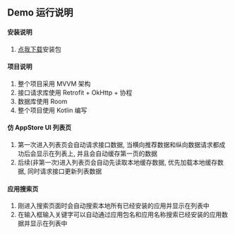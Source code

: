 ## Demo 运行说明

#### 安装说明
1. [点我下载](apk/app-debug.apk)安装包

#### 项目说明
1. 整个项目采用 MVVM 架构
2. 接口请求库使用 Retrofit + OkHttp + 协程
3. 数据库使用 Room
4. 整个项目使用 Kotlin 编写

#### 仿 AppStore UI 列表页
1. 第一次进入列表页会自动请求接口数据, 当横向推荐数据和纵向数据请求都成功后会显示在列表上, 并且会自动缓存第一页的数据
2. 后续(非第一次)进入列表页会自动先读取本地缓存数据, 优先加载本地缓存数据, 同时请求接口更新列表数据

#### 应用搜索页
1. 刚进入搜索页面时会自动搜索本地所有已经安装的应用并显示在列表中
2. 在输入框输入关键字可以自动通过应用包名和应用名称搜索已经安装的应用数据并显示在列表中